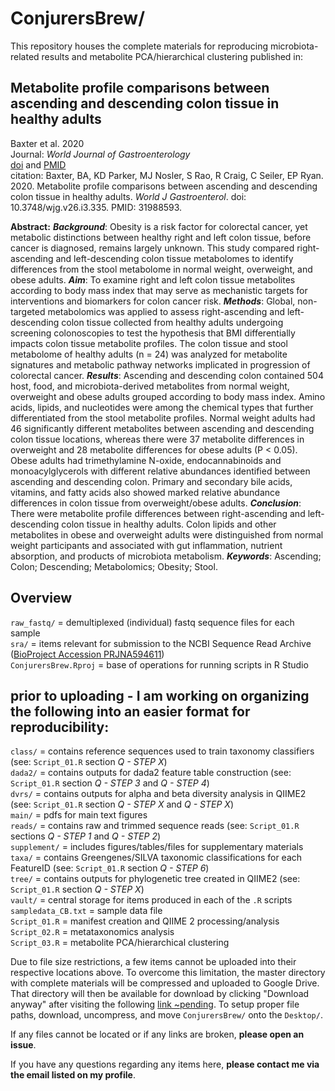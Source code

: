 # ConjurersBrew/

This repository houses the complete materials for reproducing microbiota-related results and metabolite PCA/hierarchical clustering published in: <br/>

## Metabolite profile comparisons between ascending and descending colon tissue in healthy adults

Baxter et al. 2020 <br/>
Journal: *World Journal of Gastroenterology* <br/>
[doi](https://www.wjgnet.com/1007-9327/full/v26/i3/335.htm) and [PMID](https://pubmed.ncbi.nlm.nih.gov/31988593/) <br/>
citation: Baxter, BA, KD Parker, MJ Nosler, S Rao, R Craig, C Seiler, EP Ryan. 2020. Metabolite profile comparisons between ascending and descending colon tissue in healthy adults. *World J Gastroenterol*. doi: 10.3748/wjg.v26.i3.335. PMID: 31988593. <br/>

**Abstract:** ***Background***: Obesity is a risk factor for colorectal cancer, yet metabolic distinctions between healthy right and left colon tissue, before cancer is diagnosed, remains largely unknown. This study compared right-ascending and left-descending colon tissue metabolomes to identify differences from the stool metabolome in normal weight, overweight, and obese adults. ***Aim***: To examine right and left colon tissue metabolites according to body mass index that may serve as mechanistic targets for interventions and biomarkers for colon cancer risk. ***Methods***: Global, non-targeted metabolomics was applied to assess right-ascending and left-descending colon tissue collected from healthy adults undergoing screening colonoscopies to test the hypothesis that BMI differentially impacts colon tissue metabolite profiles. The colon tissue and stool metabolome of healthy adults (n = 24) was analyzed for metabolite signatures and metabolic pathway networks implicated in progression of colorectal cancer. ***Results***: Ascending and descending colon contained 504 host, food, and microbiota-derived metabolites from normal weight, overweight and obese adults grouped according to body mass index. Amino acids, lipids, and nucleotides were among the chemical types that further differentiated from the stool metabolite profiles. Normal weight adults had 46 significantly different metabolites between ascending and descending colon tissue locations, whereas there were 37 metabolite differences in overweight and 28 metabolite differences for obese adults (P < 0.05). Obese adults had trimethylamine N-oxide, endocannabinoids and monoacylglycerols with different relative abundances identified between ascending and descending colon. Primary and secondary bile acids, vitamins, and fatty acids also showed marked relative abundance differences in colon tissue from overweight/obese adults. ***Conclusion***: There were metabolite profile differences between right-ascending and left-descending colon tissue in healthy adults. Colon lipids and other metabolites in obese and overweight adults were distinguished from normal weight participants and associated with gut inflammation, nutrient absorption, and products of microbiota metabolism. ***Keywords***: Ascending; Colon; Descending; Metabolomics; Obesity; Stool. <br/>

## Overview
`raw_fastq/` = demultiplexed (individual) fastq sequence files for each sample <br/>
`sra/` = items relevant for submission to the NCBI Sequence Read Archive ([BioProject Accession PRJNA594611](https://www.ncbi.nlm.nih.gov/bioproject/?term=594611)) <br/>
`ConjurersBrew.Rproj` = base of operations for running scripts in R Studio <br/>

## prior to uploading - I am working on organizing the following into an easier format for reproducibility:
`class/` = contains reference sequences used to train taxonomy classifiers (see: `Script_01.R` section *Q - STEP X*) <br/>
`dada2/` = contains outputs for dada2 feature table construction (see: `Script_01.R` section *Q - STEP 3* and *Q - STEP 4*) <br/>
`dvrs/` = contains outputs for alpha and beta diversity analysis in QIIME2 (see: `Script_01.R` section *Q - STEP X* and *Q - STEP X*) <br/>
`main/` = pdfs for main text figures <br/>
`reads/` = contains raw and trimmed sequence reads (see: `Script_01.R` sections *Q - STEP 1* and *Q - STEP 2*) <br/>
`supplement/` = includes figures/tables/files for supplementary materials <br/>
`taxa/` = contains Greengenes/SILVA taxonomic classifications for each FeatureID (see: `Script_01.R` section *Q - STEP 6*) <br/>
`tree/` = contains outputs for phylogenetic tree created in QIIME2 (see: `Script_01.R` section *Q - STEP X*) <br/>
`vault/` = central storage for items produced in each of the `.R` scripts <br/>
`sampledata_CB.txt` = sample data file <br/>
`Script_01.R` = manifest creation and QIIME 2 processing/analysis <br/>
`Script_02.R` = metataxonomics analysis <br/>
`Script_03.R` = metabolite PCA/hierarchical clustering <br/>

Due to file size restrictions, a few items cannot be uploaded into their respective locations above. To overcome this limitation, the master directory with complete materials will be compressed and uploaded to Google Drive. That directory will then be available for download by clicking "Download anyway" after visiting the following [link ~pending](https://github.com/kdprkr/ConjurersBrew). To setup proper file paths, download, uncompress, and move `ConjurersBrew/` onto the `Desktop/`. <br/>

If any files cannot be located or if any links are broken, **please open an issue**. <br/>

If you have any questions regarding any items here, **please contact me via the email listed on my profile**. <br/>
